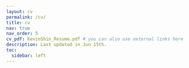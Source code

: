 ```yaml
---
layout: cv
permalink: /cv/
title: cv
nav: true
nav_order: 5
cv_pdf: KevinShin_Resume.pdf # you can also use external links here
description: Last updated in Jun 15th. 
toc:
  sidebar: left
---
```

